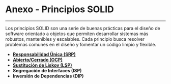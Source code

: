 # **Anexo - Principios SOLID**

---

Los principios SOLID son una serie de buenas prácticas para el diseño de software orientado a objetos que permiten desarrollar sistemas más robustos, mantenibles y escalables. Cada principio busca resolver problemas comunes en el diseño y fomentar un código limpio y flexible.

-  [**Responsabilidad Única (SRP)**](/imagenes_y_enlaces_necesarios/srp.md)  
-  [**Abierto/Cerrado (OCP)**](/imagenes_y_enlaces_necesarios/ocp.md)  
-  [**Sustitución de Liskov (LSP)**](/imagenes_y_enlaces_necesarios/lsp.md)  
-  **Segregación de Interfaces (ISP)**  
-  **Inversión de Dependencias (DIP)**

